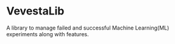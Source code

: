 # VevestaLib
A library to manage failed and successful Machine Learning(ML) experiments along with features.
